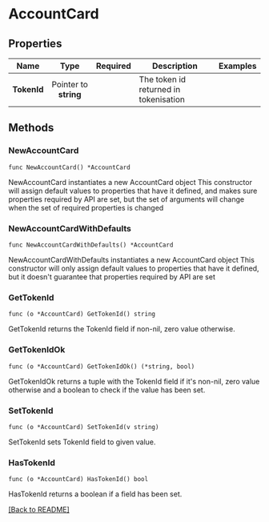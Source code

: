 # AccountCard


## Properties
| Name | Type | Required | Description | Examples |
|------------|:-------------:|:-------------:|-------------|:-------------:|
| **TokenId** | Pointer to **string** |  | The token id returned in tokenisation |  |

## Methods

### NewAccountCard

`func NewAccountCard() *AccountCard`

NewAccountCard instantiates a new AccountCard object
This constructor will assign default values to properties that have it defined,
and makes sure properties required by API are set, but the set of arguments
will change when the set of required properties is changed

### NewAccountCardWithDefaults

`func NewAccountCardWithDefaults() *AccountCard`

NewAccountCardWithDefaults instantiates a new AccountCard object
This constructor will only assign default values to properties that have it defined,
but it doesn't guarantee that properties required by API are set

### GetTokenId

`func (o *AccountCard) GetTokenId() string`

GetTokenId returns the TokenId field if non-nil, zero value otherwise.

### GetTokenIdOk

`func (o *AccountCard) GetTokenIdOk() (*string, bool)`

GetTokenIdOk returns a tuple with the TokenId field if it's non-nil, zero value otherwise
and a boolean to check if the value has been set.

### SetTokenId

`func (o *AccountCard) SetTokenId(v string)`

SetTokenId sets TokenId field to given value.

### HasTokenId

`func (o *AccountCard) HasTokenId() bool`

HasTokenId returns a boolean if a field has been set.


[[Back to README]](../../README.md)


